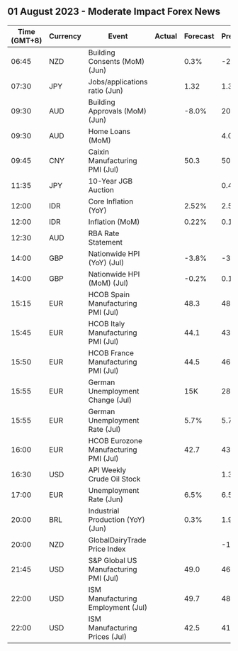 ## 01 August 2023 - Moderate Impact Forex News

| Time (GMT+8) | Currency | Event | Actual | Forecast | Previous |
|------|----------|-------|--------|----------|----------|
| 06:45 | NZD | Building Consents (MoM) (Jun) |  | 0.3% | -2.2% |
| 07:30 | JPY | Jobs/applications ratio (Jun) |  | 1.32 | 1.31 |
| 09:30 | AUD | Building Approvals (MoM) (Jun) |  | -8.0% | 20.6% |
| 09:30 | AUD | Home Loans (MoM) |  |  | 4.0% |
| 09:45 | CNY | Caixin Manufacturing PMI (Jul) |  | 50.3 | 50.5 |
| 11:35 | JPY | 10-Year JGB Auction |  |  | 0.428% |
| 12:00 | IDR | Core Inflation (YoY) |  | 2.52% | 2.58% |
| 12:00 | IDR | Inflation (MoM) |  | 0.22% | 0.14% |
| 12:30 | AUD | RBA Rate Statement |  |  |  |
| 14:00 | GBP | Nationwide HPI (YoY) (Jul) |  | -3.8% | -3.5% |
| 14:00 | GBP | Nationwide HPI (MoM) (Jul) |  | -0.2% | 0.1% |
| 15:15 | EUR | HCOB Spain Manufacturing PMI (Jul) |  | 48.3 | 48.0 |
| 15:45 | EUR | HCOB Italy Manufacturing PMI (Jul) |  | 44.1 | 43.8 |
| 15:50 | EUR | HCOB France Manufacturing PMI (Jul) |  | 44.5 | 46.0 |
| 15:55 | EUR | German Unemployment Change (Jul) |  | 15K | 28K |
| 15:55 | EUR | German Unemployment Rate (Jul) |  | 5.7% | 5.7% |
| 16:00 | EUR | HCOB Eurozone Manufacturing PMI (Jul) |  | 42.7 | 43.4 |
| 16:30 | USD | API Weekly Crude Oil Stock |  |  | 1.319M |
| 17:00 | EUR | Unemployment Rate (Jun) |  | 6.5% | 6.5% |
| 20:00 | BRL | Industrial Production (YoY) (Jun) |  | 0.3% | 1.9% |
| 20:00 | NZD | GlobalDairyTrade Price Index |  |  | -1.0% |
| 21:45 | USD | S&P Global US Manufacturing PMI (Jul) |  | 49.0 | 46.3 |
| 22:00 | USD | ISM Manufacturing Employment (Jul) |  | 49.7 | 48.1 |
| 22:00 | USD | ISM Manufacturing Prices (Jul) |  | 42.5 | 41.8 |
